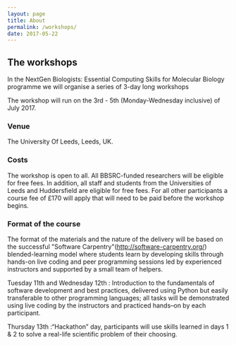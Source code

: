 ```yaml
---
layout: page
title: About
permalink: /workshops/
date: 2017-05-22
---
```


## The workshops

In the NextGen Biologists: Essential Computing Skills for Molecular Biology programme we will organise a series of 3-day long workshops 

The workshop will run on the 3rd - 5th (Monday-Wednesday inclusive) of July 2017.

### Venue

The University Of Leeds, Leeds, UK.

### Costs

The workshop is open to all. All BBSRC-funded researchers will be eligible for free fees. In addition, all staff and students from the Universities of Leeds and Huddersfield are eligible for free fees. For all other participants a course fee of £170 will apply that will need to be paid before the workshop begins.

### Format of the course

The format of the materials and the nature of the delivery will be based on the successful "Software Carpentry"(http://software-carpentry.org/) blended-learning model where students learn by developing skills through hands-on live coding and peer programming sessions led by experienced instructors and supported by a small team of helpers.


Tuesday 11th and Wednesday 12th : Introduction to the fundamentals of software development and best practices, delivered using Python but easily transferable to other programming languages; all tasks will be demonstrated using live coding by the instructors and practiced hands–on by each participant.

Thursday 13th :“Hackathon” day, participants will use skills learned in days 1 & 2 to solve a real-life scientific problem of their choosing.